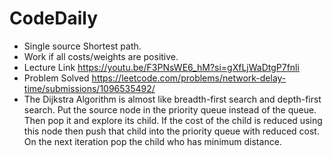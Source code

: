 # CodeDaily
- Single source Shortest path.
- Work if all costs/weights are positive.
- Lecture Link
  https://youtu.be/F3PNsWE6_hM?si=gXfLjWaDtgP7fnli
-  Problem Solved
  https://leetcode.com/problems/network-delay-time/submissions/1096535492/
- The Dijkstra Algorithm is almost like breadth-first search and depth-first search. Put the source node in the priority queue instead of the queue. Then pop it and explore its child. If the cost of the child is reduced using this node then push that child into the priority queue with reduced cost. On the next iteration pop the child who has minimum distance.
